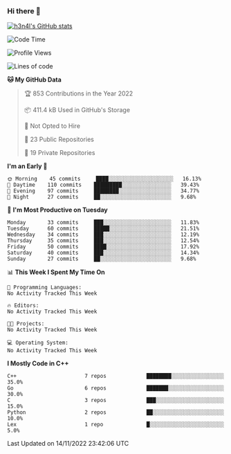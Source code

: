 ### Hi there 👋

[![h3n4l's GitHub stats](https://github-readme-stats.vercel.app/api?username=h3n4l&count_private=true&show_icons=true&theme=radical)](https://github.com/h3n4l/github-readme-stats)

<!--START_SECTION:waka-->
![Code Time](http://img.shields.io/badge/Code%20Time-771%20hrs%201%20min-blue)

![Profile Views](http://img.shields.io/badge/Profile%20Views-4-blue)

![Lines of code](https://img.shields.io/badge/From%20Hello%20World%20I%27ve%20Written-44%20Thousand%20lines%20of%20code-blue)

**🐱 My GitHub Data** 

> 🏆 853 Contributions in the Year 2022
 > 
> 📦 411.4 kB Used in GitHub's Storage 
 > 
> 🚫 Not Opted to Hire
 > 
> 📜 23 Public Repositories 
 > 
> 🔑 19 Private Repositories  
 > 
**I'm an Early 🐤** 

```text
🌞 Morning    45 commits     ████░░░░░░░░░░░░░░░░░░░░░   16.13% 
🌆 Daytime    110 commits    █████████░░░░░░░░░░░░░░░░   39.43% 
🌃 Evening    97 commits     ████████░░░░░░░░░░░░░░░░░   34.77% 
🌙 Night      27 commits     ██░░░░░░░░░░░░░░░░░░░░░░░   9.68%

```
📅 **I'm Most Productive on Tuesday** 

```text
Monday       33 commits     ███░░░░░░░░░░░░░░░░░░░░░░   11.83% 
Tuesday      60 commits     █████░░░░░░░░░░░░░░░░░░░░   21.51% 
Wednesday    34 commits     ███░░░░░░░░░░░░░░░░░░░░░░   12.19% 
Thursday     35 commits     ███░░░░░░░░░░░░░░░░░░░░░░   12.54% 
Friday       50 commits     ████░░░░░░░░░░░░░░░░░░░░░   17.92% 
Saturday     40 commits     ███░░░░░░░░░░░░░░░░░░░░░░   14.34% 
Sunday       27 commits     ██░░░░░░░░░░░░░░░░░░░░░░░   9.68%

```


📊 **This Week I Spent My Time On** 

```text
💬 Programming Languages: 
No Activity Tracked This Week

🔥 Editors: 
No Activity Tracked This Week

🐱‍💻 Projects: 
No Activity Tracked This Week

💻 Operating System: 
No Activity Tracked This Week

```

**I Mostly Code in C++** 

```text
C++                      7 repos             ████████░░░░░░░░░░░░░░░░░   35.0% 
Go                       6 repos             ███████░░░░░░░░░░░░░░░░░░   30.0% 
C                        3 repos             ███░░░░░░░░░░░░░░░░░░░░░░   15.0% 
Python                   2 repos             ██░░░░░░░░░░░░░░░░░░░░░░░   10.0% 
Lex                      1 repo              █░░░░░░░░░░░░░░░░░░░░░░░░   5.0%

```



 Last Updated on 14/11/2022 23:42:06 UTC
<!--END_SECTION:waka-->


